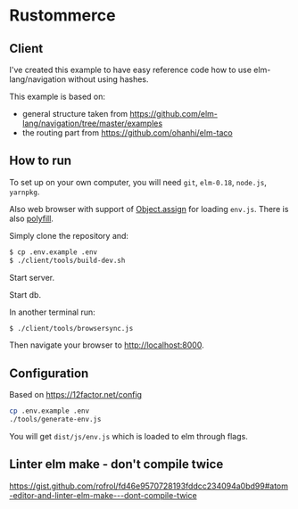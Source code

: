# Rustommerce

## Client

I've created this example to have easy reference code how to use elm-lang/navigation without using hashes.

This example is based on:

- general structure taken from https://github.com/elm-lang/navigation/tree/master/examples
- the routing part from https://github.com/ohanhi/elm-taco

## How to run

To set up on your own computer, you will need `git`, `elm-0.18`, `node.js`, `yarnpkg`.

Also web browser with support of [Object.assign](https://developer.mozilla.org/en/docs/Web/JavaScript/Reference/Global_Objects/Object/assign) for loading `env.js`. There is also [polyfill](https://github.com/sindresorhus/object-assign).

Simply clone the repository and:


```bash
$ cp .env.example .env
$ ./client/tools/build-dev.sh
```

Start server.

Start db.

In another terminal run:

```bash
$ ./client/tools/browsersync.js
```

Then navigate your browser to [http://localhost:8000](http://localhost:8000).

## Configuration

Based on https://12factor.net/config

```bash
cp .env.example .env
./tools/generate-env.js
```

You will get `dist/js/env.js` which is loaded to elm through flags.

## Linter elm make - don't compile twice

https://gist.github.com/rofrol/fd46e9570728193fddcc234094a0bd99#atom-editor-and-linter-elm-make---dont-compile-twice

